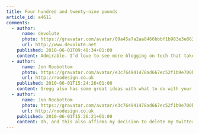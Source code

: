 ```yaml
---
title: Four hundred and twenty-nine pounds
article_id: a4611
comments:
  - author:
      name: devolute
      photo: https://gravatar.com/avatar/09a45a7a2aa8466bbbf1b983e3e862f1
      url: http://www.devolute.net
    published: 2010-06-01T09:48:34+01:00
    content: Admirable. I’d love to see more blogging on tech that takes a similar slant.
  - author:
      name: Jon Roobottom
      photo: https://gravatar.com/avatar/e3c764941478ad667ec52f1b9e700be5
      url: http://roodesign.co.uk
    published: 2010-06-01T15:24:26+01:00
    content: Gregg also has some great ideas with what to do with your iPad fund. I’m spending my fund on printing for my wedding.
  - author:
      name: Jon Roobottom
      photo: https://gravatar.com/avatar/e3c764941478ad667ec52f1b9e700be5
      url: http://roodesign.co.uk
    published: 2010-06-01T15:26:21+01:00
    content: Oh, and this also affirms my decision to delete my twitter account.
---
```

